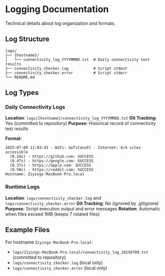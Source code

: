 # Logging Documentation

Technical details about log organization and formats.

## Log Structure

```
logs/
├── {hostname}/
│   └── connectivity_log_YYYYMMDD.txt  # Daily connectivity test results
├── connectivity_checker.log           # Script stdout
├── connectivity_checker.error         # Script stderr
└── README.md
```

## Log Types

### Daily Connectivity Logs
**Location**: `logs/{hostname}/connectivity_log_YYYYMMDD.txt`
**Git Tracking**: Yes (committed to repository)
**Purpose**: Historical record of connectivity test results

**Format**:
```
2025-07-09 11:03:43 - WiFi: GoTitansFC - Internet: 4/4 sites accessible
  (0.24s) - https://github.com: SUCCESS
  (0.47s) - https://google.com: SUCCESS
  (0.37s) - https://apple.com: SUCCESS
  (0.50s) - https://reddit.com: SUCCESS
Hostname: Ziyings-MacBook-Pro.local
```

### Runtime Logs
**Location**: `logs/connectivity_checker.log` and `logs/connectivity_checker.error`
**Git Tracking**: No (ignored by .gitignore)
**Purpose**: Script execution output and error messages
**Rotation**: Automatic when files exceed 1MB (keeps 7 rotated files)

## Example Files

For hostname `Ziyings-MacBook-Pro.local`:
- `logs/Ziyings-MacBook-Pro.local/connectivity_log_20250709.txt` (committed to repository)
- `logs/connectivity_checker.log` (local only)
- `logs/connectivity_checker.error` (local only)


